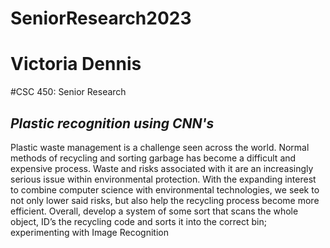 # SeniorResearch2023
# Victoria Dennis
#CSC 450: Senior Research
## _Plastic recognition using CNN's_
Plastic waste management is a challenge seen across the world. Normal methods of recycling and sorting garbage has become a difficult and expensive process. Waste and risks associated with it are an increasingly serious issue within environmental protection. With the expanding interest to combine computer science with environmental technologies, we seek to not only lower said risks, but also help the recycling process become more efficient. 
Overall, develop a system of some sort that scans the whole object, ID’s the recycling code and sorts it into the correct bin; experimenting with Image Recognition


 

